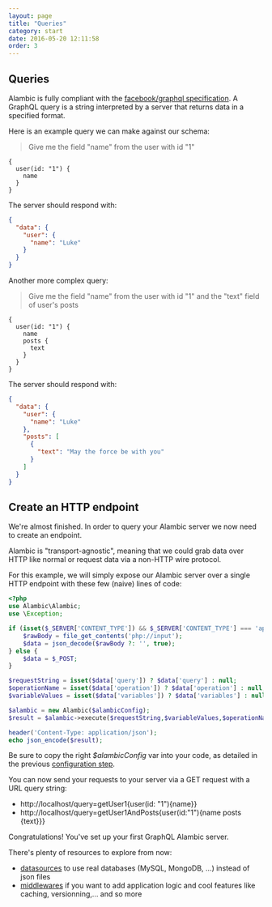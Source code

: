 ```yaml
---
layout: page
title: "Queries"
category: start
date: 2016-05-20 12:11:58
order: 3
---
```


## Queries

Alambic is fully compliant with the [facebook/graphql specification](https://github.com/facebook/graphql).
A GraphQL query is a string interpreted by a server that returns data in a specified format.

Here is an example query we can make against our schema:

>Give me the field "name" from the user with id "1"

~~~code
{
  user(id: "1") {
    name
  }
}
~~~

The server should respond with:

~~~json
{
  "data": {
    "user": {
      "name": "Luke"
    }
  }
}
~~~

Another more complex query:

>Give me the field "name" from the user with id "1" and the "text" field of user's posts

~~~code
{
  user(id: "1") {
    name
    posts {
      text
    }
  }
}
~~~

The server should respond with:

~~~json
{
  "data": {
    "user": {
      "name": "Luke"
    },
    "posts": [
      {
        "text": "May the force be with you"
      }
    ]
  }
}
~~~

## Create an HTTP endpoint

We're almost finished. In order to query your Alambic server we now need to create an endpoint.

Alambic is "transport-agnostic", meaning that we could grab data over HTTP like normal or request data via a non-HTTP wire protocol.

For this example, we will simply expose our Alambic server over a single HTTP endpoint with these few (naive) lines of code:

~~~php
<?php
use Alambic\Alambic;
use \Exception;

if (isset($_SERVER['CONTENT_TYPE']) && $_SERVER['CONTENT_TYPE'] === 'application/json') {
    $rawBody = file_get_contents('php://input');
    $data = json_decode($rawBody ?: '', true);
} else {
    $data = $_POST;
}

$requestString = isset($data['query']) ? $data['query'] : null;
$operationName = isset($data['operation']) ? $data['operation'] : null;
$variableValues = isset($data['variables']) ? $data['variables'] : null;

$alambic = new Alambic($alambicConfig);
$result = $alambic->execute($requestString,$variableValues,$operationName);

header('Content-Type: application/json');
echo json_encode($result);
~~~

Be sure to copy the right *$alambicConfig* var into your code, as detailed in the previous [configuration step](http://webtales.github.io/alambic/start/data).

You can now send your requests to your server via a GET request with a URL query string:

* http://localhost/query=getUser1{user(id: "1"){name}}
* http://localhost/query=getUser1AndPosts{user(id:"1"){name posts {text}}}

Congratulations! You've set up your first GraphQL Alambic server.

There's plenty of resources to explore from now:

* [datasources](http://webtales.github.io/alambic/data-sources) to use real databases (MySQL, MongoDB, ...) instead of json files
* [middlewares](http://webtales.github.io/alambic/middlewares) if you want to add application logic and cool features like caching, versionning,... and so more
